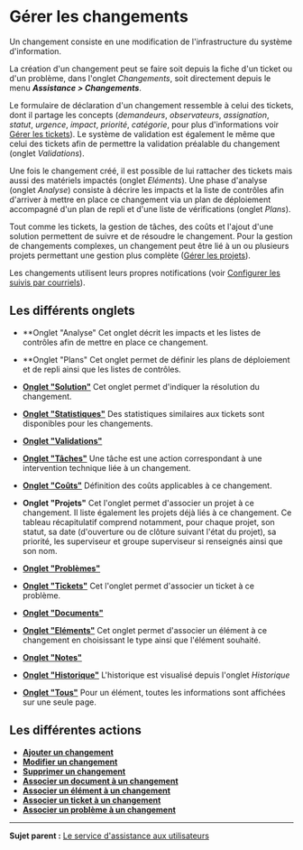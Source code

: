 Gérer les changements
=====================

Un changement consiste en une modification de l'infrastructure du système d'information.

La création d'un changement peut se faire soit depuis la fiche d'un ticket ou d'un problème, dans l'onglet *Changements*, soit directement depuis le menu ***Assistance > Changements***.

Le formulaire de déclaration d'un changement ressemble à celui des tickets, dont il partage les concepts (*demandeurs*, *observateurs*, *assignation*, *statut*, *urgence*, *impact*, *priorité*, *catégorie*, pour plus d'informations voir [Gérer les tickets](index.php?fr/04_Module_Assistance/06_Tickets/03_Gérer_les_tickets.md "Les tickets dans GLPI, caractéristiques et utilisation")).
Le système de validation est également le même que celui des tickets afin de permettre la validation préalable du changement (onglet *Validations*).

Une fois le changement créé, il est possible de lui rattacher des tickets mais aussi des matériels impactés (onglet *Eléments*). Une phase d'analyse (onglet *Analyse*) consiste à décrire les impacts et la liste
de contrôles afin d'arriver à mettre en place ce changement via un plan de déploiement accompagné d'un plan de repli et d'une liste de vérifications (onglet *Plans*).

Tout comme les tickets, la gestion de tâches, des coûts et l'ajout d'une solution permettent de suivre et de résoudre le changement. Pour la gestion de changements complexes, un changement peut être lié à un ou plusieurs projets permettant une gestion plus complète ([Gérer les projets](index.php?fr/06_Module_Outils/02_Projets/01_Projets.md "Les projets se gèrent depuis le menu Outils > Projets")).

Les changements utilisent leurs propres notifications (voir [Configurer les suivis par courriels](index.php?fr/08_Module_Configuration/04_Notifications/02_Configuration_des_suivis_par_courriels.md "La configuration générale des notifications se fait depuis le menu Configuration > Notifications > Configurer les suivis par courriels;")).


Les différents onglets
----------------------

-   **Onglet "Analyse"
    Cet onglet décrit les impacts et les listes de contrôles afin de mettre en place ce changement.


-   **Onglet "Plans"
    Cet onglet permet de définir les plans de déploiement et de repli ainsi que les listes de contrôles.


-   **[Onglet "Solution"](index.php?fr/Les_différents_onglets/Onglet_Solution.md)**
    Cet onglet permet d'indiquer la résolution du changement.


-   **[Onglet "Statistiques"](index.php?fr/Les_différents_onglets/Onglet_Statistiques.md)**
    Des statistiques similaires aux tickets sont disponibles pour les changements.


-   **[Onglet "Validations"](index.php?fr/Les_différents_onglets/Onglet_Validations.md)**


-   **[Onglet "Tâches"](index.php?fr/Les_différents_onglets/Onglet_Tâches.md)**
    Une tâche est une action correspondant à une intervention technique liée à un changement.


-   **[Onglet "Coûts"](index.php?fr/Les_différents_onglets/Onglet_Coûts.md)**
    Définition des coûts applicables à ce changement.


-   **Onglet "Projets"**
    Cet l'onglet permet d'associer un projet à ce changement. 
    Il liste également les projets déjà liés à ce changement. Ce tableau récapitulatif comprend notamment, pour chaque projet, son statut, sa date (d'ouverture ou de clôture suivant l'état du projet), sa priorité, les superviseur et groupe superviseur si renseignés ainsi que son nom. 


-   **[Onglet "Problèmes"](index.php?fr/Les_différents_onglets/Onglet_Problèmes.md)**


-   **[Onglet "Tickets"](index.php?fr/Les_différents_onglets/Onglet_Tickets.md)**
    Cet l'onglet permet d'associer un ticket à ce problème. 


-   **[Onglet "Documents"](index.php?fr/Les_différents_onglets/Onglet_Documents.md)**


-   **[Onglet "Eléments"](index.php?fr/Les_différents_onglets/Onglet_Eléments.md)**
    Cet onglet permet d'associer un élément à ce changement en choisissant le type ainsi que l'élément souhaité.


-   **[Onglet "Notes"](index.php?fr/Les_différents_onglets/Onglet_Notes.md)**


-   **[Onglet "Historique"](index.php?fr/Les_différents_onglets/Onglet_Historique.md)**
     L'historique est visualisé depuis l'onglet *Historique*


-   **[Onglet "Tous"](index.php?fr/Les_différents_onglets/Onglet_Tous.md)**
     Pour un élément, toutes les informations sont affichées sur une seule page.


Les différentes actions
-----------------------
-   **[Ajouter un changement](index.php?fr/Les_différentes_actions/Créer_un_nouvel_objet.md)**
-   **[Modifier un changement](index.php?fr/Les_différentes_actions/Modifier_un_objet.md)**
-   **[Supprimer un changement](index.php?fr/Les_différentes_actions/Supprimer_un_objet.md)**
-   **[Associer un document à un changement](index.php?fr/Les_différentes_actions/Lier_un_document_à_un_objet.md)**
-   **[Associer un élément à un changement](index.php?fr/Les_différentes_actions/Onglet_Eléments.md)**
-   **[Associer un ticket à un changement](index.php?fr/Les_différentes_actions/Onglet_Tickets.md)**
-   **[Associer un problème à un changement](index.php?fr/Les_différentes_actions/Onglet_Problèmes.md)**


--------
**Sujet parent :** [Le service d'assistance aux utilisateurs](index.php?fr/04_Module_Assistance/01_Module_Assistance.md "Le service d'Assistance aux utilisateurs de GLPI")
